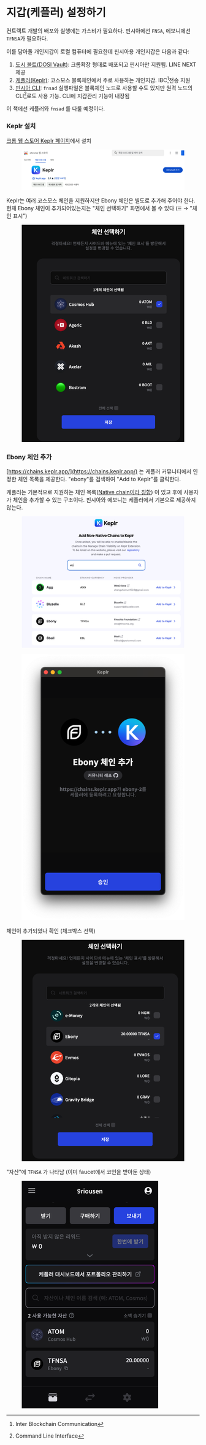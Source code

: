 # 지갑(케플러) 설정하기

컨트랙트 개발의 배포와 실행에는 가스비가 필요하다. 핀시아에선 `FNSA`, 에보니에선 `TFNSA`가 필요하다.

이를 담아둘 개인지갑이 로컬 컴퓨터에 필요한데 핀시아용 개인지갑은 다음과 같다:

1. [도시 볼트(DOSI Vault)](https://chromewebstore.google.com/detail/dosi-vault/blpiicikpimmklhoiploliaenjmecabp):  크롬확장 형태로 배포되고 핀시아만 지원됨. LINE NEXT 제공
2. [케플러(Keplr)](https://chromewebstore.google.com/detail/keplr/dmkamcknogkgcdfhhbddcghachkejeap): 코스모스 블록체인에서 주로 사용하는 개인지갑. IBC[^1]전송 지원
3. [핀시아 CLI](https://docs.finschia.network/ko/node-management/interaction-with-finschia/using-cli): `fnsad` 실행파일은 블록체인 노드로 사용할 수도 있지만 원격 노드의 CLI[^2]로도 사용 가능. CLI에 지갑관리 기능이 내장됨

이 책에선 케플러와 `fnsad` 를 다룰 예정이다.

### Keplr 설치

[크롬 웹 스토어 Keplr 페이지](https://chromewebstore.google.com/detail/keplr/dmkamcknogkgcdfhhbddcghachkejeap)에서 설치

<figure><img src=".gitbook/assets/image (1).png" alt=""><figcaption><p> </p></figcaption></figure>

&#x20;Keplr는 여러 코스모스 체인을 지원하지만 Ebony 체인은 별도로 추가해 주어야 한다. 현재 Ebony 체인이 추가되어있는지는 "체인 선택하기" 화면에서 볼 수 있다 (`☰` → "체인 표시")



<figure><img src=".gitbook/assets/image (2).png" alt=""><figcaption></figcaption></figure>

### Ebony 체인 추가

[https://chains.keplr.app/](https://chains.keplr.app/) 는 케플러 커뮤니티에서 인정한 체인 목록을 제공한다. "ebony"를 검색하여 "Add to Keplr"를 클릭한다.

케플러는 기본적으로 지원하는 체인 목록([Native chain이라 칭함](https://medium.com/chainapsis/keplr-explained-native-vs-suggest-chain-or-permissionless-integration-8e425f921086)) 이 있고 후에 사용자가 체인을 추가할 수 있는 구조이다. 핀시아와 에보니는 케플러에서 기본으로 제공하지 않는다.

<figure><img src=".gitbook/assets/image (3).png" alt=""><figcaption></figcaption></figure>

<figure><img src=".gitbook/assets/image (4).png" alt=""><figcaption></figcaption></figure>

체인이 추가되었나 확인 (체크박스 선택)

<figure><img src=".gitbook/assets/image (5).png" alt=""><figcaption></figcaption></figure>

"자산"에 `TFNSA` 가 나타남 (이미 faucet에서 코인을 받아둔 상태)

<figure><img src=".gitbook/assets/image (6).png" alt=""><figcaption></figcaption></figure>

[^1]: Inter Blockchain Communication

[^2]: Command Line Interface
